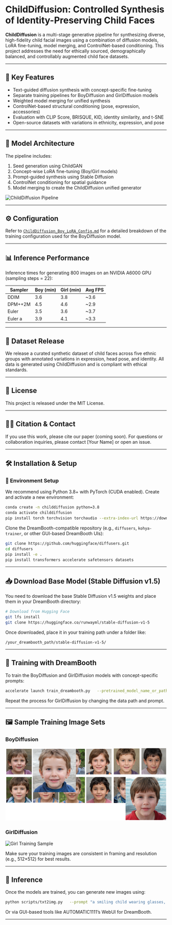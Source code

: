 
# ChildDiffusion: Controlled Synthesis of Identity-Preserving Child Faces

**ChildDiffusion** is a multi-stage generative pipeline for synthesizing diverse, high-fidelity child facial images using a combination of diffusion models, LoRA fine-tuning, model merging, and ControlNet-based conditioning. This project addresses the need for ethically sourced, demographically balanced, and controllably augmented child face datasets.

---

## 🚀 Key Features

- Text-guided diffusion synthesis with concept-specific fine-tuning
- Separate training pipelines for BoyDiffusion and GirlDiffusion models
- Weighted model merging for unified synthesis
- ControlNet-based structural conditioning (pose, expression, accessories)
- Evaluation with CLIP Score, BRISQUE, KID, identity similarity, and t-SNE
- Open-source datasets with variations in ethnicity, expression, and pose

---

## 🧠 Model Architecture

The pipeline includes:
1. Seed generation using ChildGAN
2. Concept-wise LoRA fine-tuning (Boy/Girl models)
3. Prompt-guided synthesis using Stable Diffusion
4. ControlNet conditioning for spatial guidance
5. Model merging to create the ChildDiffusion unified generator

![ChildDiffusion Pipeline](Figures/Figure%20Block%20Diagram.png)

---

## ⚙️ Configuration

Refer to [`ChildDiffusion_Boy_LoRA_Config.md`](ChildDiffusion_Boy_LoRA_Config.md) for a detailed breakdown of the training configuration used for the BoyDiffusion model.

---

## 📊 Inference Performance

Inference times for generating 800 images on an NVIDIA A6000 GPU (sampling steps = 22):

| Sampler   | Boy (min) | Girl (min) | Avg FPS |
|-----------|-----------|-------------|---------|
| DDIM      | 3.6       | 3.8         | ~3.6    |
| DPM++2M   | 4.5       | 4.6         | ~2.9    |
| Euler     | 3.5       | 3.6         | ~3.7    |
| Euler a   | 3.9       | 4.1         | ~3.3    |

---

## 📁 Dataset Release

We release a curated synthetic dataset of child faces across five ethnic groups with annotated variations in expression, head pose, and identity. All data is generated using ChildDiffusion and is compliant with ethical standards.

---

## 📜 License

This project is released under the MIT License.

---

## 👨‍💻 Citation & Contact

If you use this work, please cite our paper (coming soon). For questions or collaboration inquiries, please contact [Your Name] or open an issue.



---

## 🛠 Installation & Setup

### 🔧 Environment Setup

We recommend using Python 3.8+ with PyTorch (CUDA enabled). Create and activate a new environment:

```bash
conda create -n childdiffusion python=3.8
conda activate childdiffusion
pip install torch torchvision torchaudio --extra-index-url https://download.pytorch.org/whl/cu118
```

Clone the DreamBooth-compatible repository (e.g., `diffusers`, `kohya-trainer`, or other GUI-based DreamBooth UIs):

```bash
git clone https://github.com/huggingface/diffusers.git
cd diffusers
pip install -e .
pip install transformers accelerate safetensors datasets
```

---

## 📥 Download Base Model (Stable Diffusion v1.5)

You need to download the base Stable Diffusion v1.5 weights and place them in your DreamBooth directory:

```bash
# Download from Hugging Face
git lfs install
git clone https://huggingface.co/runwayml/stable-diffusion-v1-5
```

Once downloaded, place it in your training path under a folder like:

```
/your_dreambooth_path/stable-diffusion-v1-5/
```

---

## 🧪 Training with DreamBooth

To train the BoyDiffusion and GirlDiffusion models with concept-specific prompts:

```bash
accelerate launch train_dreambooth.py   --pretrained_model_name_or_path=./stable-diffusion-v1-5   --instance_data_dir=./data/boy_faces   --output_dir=./output/boy_diffusion   --instance_prompt="a portrait of boyface"   --resolution=512   --train_batch_size=1   --gradient_accumulation_steps=1   --learning_rate=1e-4   --lr_scheduler="constant"   --num_train_epochs=20
```

Repeat the process for GirlDiffusion by changing the data path and prompt.

---

## 🖼️ Sample Training Image Sets

### BoyDiffusion

![Boy Training Sample](Assets/Boy.PNG)

### GirlDiffusion

![Girl Training Sample](Assets/Girls.PNG)

Make sure your training images are consistent in framing and resolution (e.g., 512×512) for best results.

---

## 🚀 Inference

Once the models are trained, you can generate new images using:

```bash
python scripts/txt2img.py   --prompt "a smiling child wearing glasses, front-facing, soft lighting"   --ckpt ./output/childdiffusion_model.ckpt   --plms
```

Or via GUI-based tools like AUTOMATIC1111’s WebUI for DreamBooth.

---

